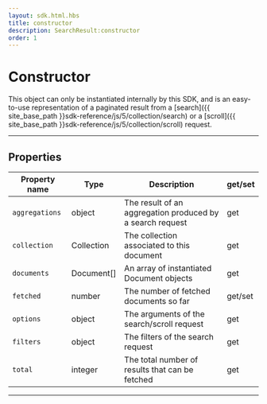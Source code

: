 ```yaml
---
layout: sdk.html.hbs
title: constructor
description: SearchResult:constructor
order: 1
---
```

  

# Constructor

This object can only be instantiated internally by this SDK, and is an easy-to-use representation of a paginated result from a [search]({{ site_base_path }}sdk-reference/js/5/collection/search) or a [scroll]({{ site_base_path }}sdk-reference/js/5/collection/scroll) request.

---

## Properties

| Property name | Type | Description | get/set |
|--------------|--------|-----------------------------------|---------|
| ``aggregations`` | object | The result of an aggregation produced by a search request | get |
| ``collection`` | Collection | The collection associated to this document | get |
| ``documents`` | Document[] | An array of instantiated Document objects | get |
| ``fetched`` | number | The number of fetched documents so far | get/set |
| ``options`` | object | The arguments of the search/scroll request | get |
| ``filters`` | object | The filters of the search request | get |
| ``total`` | integer | The total number of results that can be fetched | get |

---
